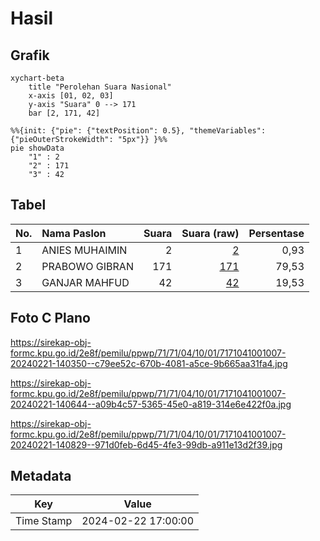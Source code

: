 # Hasil

## Grafik

```mermaid
xychart-beta
    title "Perolehan Suara Nasional"
    x-axis [01, 02, 03]
    y-axis "Suara" 0 --> 171
    bar [2, 171, 42]
```

```mermaid
%%{init: {"pie": {"textPosition": 0.5}, "themeVariables": {"pieOuterStrokeWidth": "5px"}} }%%
pie showData
    "1" : 2
    "2" : 171
    "3" : 42
```

## Tabel

| No. | Nama Paslon    | Suara | Suara (raw) | Persentase |
|:--- |:-------------- | -----:| -----------:| ----------:|
| 1   | ANIES MUHAIMIN | 2     | [2][p-1]    | 0,93       |
| 2   | PRABOWO GIBRAN | 171   | [171][p-2]  | 79,53      |
| 3   | GANJAR MAHFUD  | 42    | [42][p-3]   | 19,53      |


[p-1]: https://github.com/gigit-pemilu/pemilu-2024/blob/main/pilpres/hitung-suara/sub/71-sulawesi-utara/sub/71-kota-manado/sub/04-wenang/sub/1001-tikala-kumaraka/sub/007-tps/sub/paslon-1.txt
[p-2]: https://github.com/gigit-pemilu/pemilu-2024/blob/main/pilpres/hitung-suara/sub/71-sulawesi-utara/sub/71-kota-manado/sub/04-wenang/sub/1001-tikala-kumaraka/sub/007-tps/sub/paslon-2.txt
[p-3]: https://github.com/gigit-pemilu/pemilu-2024/blob/main/pilpres/hitung-suara/sub/71-sulawesi-utara/sub/71-kota-manado/sub/04-wenang/sub/1001-tikala-kumaraka/sub/007-tps/sub/paslon-3.txt

## Foto C Plano

https://sirekap-obj-formc.kpu.go.id/2e8f/pemilu/ppwp/71/71/04/10/01/7171041001007-20240221-140350--c79ee52c-670b-4081-a5ce-9b665aa31fa4.jpg

https://sirekap-obj-formc.kpu.go.id/2e8f/pemilu/ppwp/71/71/04/10/01/7171041001007-20240221-140644--a09b4c57-5365-45e0-a819-314e6e422f0a.jpg

https://sirekap-obj-formc.kpu.go.id/2e8f/pemilu/ppwp/71/71/04/10/01/7171041001007-20240221-140829--971d0feb-6d45-4fe3-99db-a911e13d2f39.jpg


## Metadata

| Key        | Value               |
| ---------- | ------------------- |
| Time Stamp | 2024-02-22 17:00:00 |



